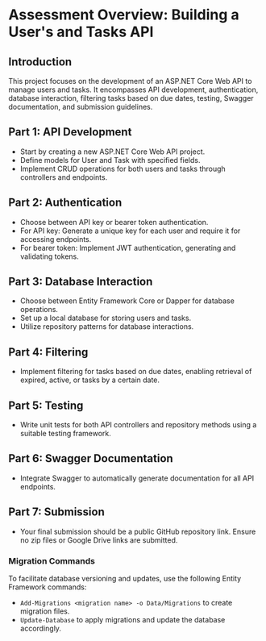 # Assessment Overview: Building a User's and Tasks API

## Introduction
This project focuses on the development of an ASP.NET Core Web API to manage users and tasks. It encompasses API development, authentication, database interaction, filtering tasks based on due dates, testing, Swagger documentation, and submission guidelines.

## Part 1: API Development
- Start by creating a new ASP.NET Core Web API project.
- Define models for User and Task with specified fields.
- Implement CRUD operations for both users and tasks through controllers and endpoints.

## Part 2: Authentication
- Choose between API key or bearer token authentication.
- For API key: Generate a unique key for each user and require it for accessing endpoints.
- For bearer token: Implement JWT authentication, generating and validating tokens.

## Part 3: Database Interaction
- Choose between Entity Framework Core or Dapper for database operations.
- Set up a local database for storing users and tasks.
- Utilize repository patterns for database interactions.

## Part 4: Filtering
- Implement filtering for tasks based on due dates, enabling retrieval of expired, active, or tasks by a certain date.

## Part 5: Testing
- Write unit tests for both API controllers and repository methods using a suitable testing framework.

## Part 6: Swagger Documentation
- Integrate Swagger to automatically generate documentation for all API endpoints.

## Part 7: Submission
- Your final submission should be a public GitHub repository link. Ensure no zip files or Google Drive links are submitted.

### Migration Commands
To facilitate database versioning and updates, use the following Entity Framework commands:
- `Add-Migrations <migration name> -o Data/Migrations` to create migration files.
- `Update-Database` to apply migrations and update the database accordingly.
